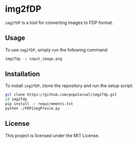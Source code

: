 # img2fDP

`img2fDP` is a tool for converting images to FDP format.

## Usage

To use `img2fDP`, simply run the following command:

```sh
img2fdp -i input_image.png
```

## Installation

To install `img2fDP`, clone the repository and run the setup script:

```sh
git clone https://github.com/popolecool/img2fdp.git
cd img2fdp
pip install -r requirements.txt
python ./FDP2imgPrevie.py
```

## License

This project is licensed under the MIT License.
